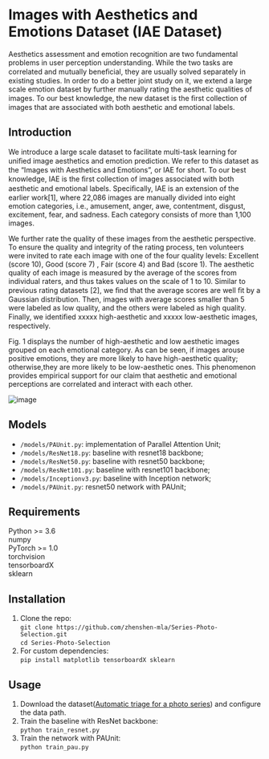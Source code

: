 # Images with Aesthetics and Emotions Dataset (IAE Dataset)  

  Aesthetics assessment and emotion recognition are two fundamental problems in user perception understanding. While the two tasks are correlated and mutually beneﬁcial, they are usually solved separately in existing studies. In order to do a better joint study on it, we extend a large scale emotion dataset by further manually rating the aesthetic qualities of images. To our best knowledge, the new dataset is the ﬁrst collection of images that are associated with both aesthetic and emotional labels. 
  
## Introduction
  We introduce a large scale dataset to facilitate multi-task learning for uniﬁed image aesthetics and emotion prediction. We refer to this dataset as the “Images with Aesthetics and Emotions”, or IAE for short. To our best knowledge, IAE is the ﬁrst collection of images associated with both aesthetic and emotional labels. Speciﬁcally, IAE is an extension of the earlier work[1], where 22,086 images are manually divided into eight emotion categories, i.e., amusement, anger, awe, contentment, disgust, excitement, fear, and sadness. Each category consists of more than 1,100 images.  
  
  We further rate the quality of these images from the aesthetic perspective. To ensure the quality and integrity of the rating process, ten volunteers were invited to rate each image with one of the four quality levels: Excellent (score 10), Good (score 7) , Fair (score 4) and Bad (score 1). The aesthetic quality of each image is measured by the average of the scores from individual raters, and thus takes values on the scale of 1 to 10. Similar to previous rating datasets [2], we ﬁnd that the average scores are well ﬁt by a Gaussian distribution. Then, images with average scores smaller than 5 were labeled as low quality, and the others were labeled as high quality. Finally, we identiﬁed xxxxx high-aesthetic and xxxxx low-aesthetic images, respectively.  
  
  Fig. 1 displays the number of high-aesthetic and low aesthetic images grouped on each emotional category. As can be seen, if images arouse positive emotions, they are more likely to have high-aesthetic quality; otherwise,they are more likely to be low-aesthetic ones. This phenomenon provides empirical support for our claim that aesthetic and emotional perceptions are correlated and interact with each other.

![image](https://github.com/zhenshen-mla/Aesthetic-Emotion-Dataset/blob/master/distribution.png)  

  
## Models
  * `/models/PAUnit.py`: implementation of Parallel Attention Unit;  
  * `/models/ResNet18.py`: baseline with resnet18 backbone;  
  * `/models/ResNet50.py`: baseline with resnet50 backbone;  
  * `/models/ResNet101.py`: baseline with resnet101 backbone;  
  * `/models/Inceptionv3.py`: baseline with Inception network;  
  * `/models/PAUnit.py`: resnet50 network with PAUnit;   
  
## Requirements  

  Python >= 3.6  
  numpy  
  PyTorch >= 1.0  
  torchvision  
  tensorboardX  
  sklearn  
  

## Installation
  1. Clone the repo:   
    ```
    git clone https://github.com/zhenshen-mla/Series-Photo-Selection.git   
    ```   
    ```
    cd Series-Photo-Selection  
    ```
  2. For custom dependencies:   
    ```
    pip install matplotlib tensorboardX sklearn   
    ```
## Usage   
  1. Download the dataset([Automatic triage for a photo series](https://phototriage.cs.princeton.edu/dataset.html)) and configure the data path.   
  2. Train the baseline with ResNet backbone:  
  ``` python train_resnet.py ```  
  3. Train the network with PAUnit:  
  ``` python train_pau.py ```  
